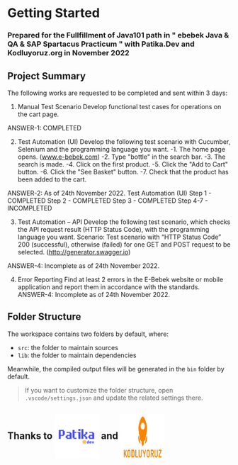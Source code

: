 # Getting Started

### Prepared for the Fullfillment of Java101 path in " ebebek Java & QA & SAP Spartacus Practicum " with Patika.Dev and Kodluyoruz.org in November 2022

## Project Summary

The following works are requested to be completed and sent within 3 days:
1. Manual Test Scenario
Develop functional test cases for operations on the cart page.

ANSWER-1: COMPLETED

2. Test Automation (UI)
Develop the following test scenario with Cucumber, Selenium and the programming language you want.
-1. The home page opens. (www.e-bebek.com)
-2. Type "bottle" in the search bar.
-3. The search is made.
-4. Click on the first product.
-5. Click the "Add to Cart" button.
-6. Click the "See Basket" button.
-7. Check that the product has been added to the cart.

ANSWER-2: As of 24th November 2022.
Test Automation (UI)
Step 1 - COMPLETED
Step 2 - COMPLETED
Step 3 - COMPLETED
Step 4-7 -  INCOMPLETED


3. Test Automation – API
Develop the following test scenario, which checks the API request result (HTTP Status Code), with the programming language you want.
Scenario: Test scenario with “HTTP Status Code” 200 (successful), otherwise (failed) for one GET and POST request to be selected. (http://generator.swagger.io)

ANSWER-4: Incomplete as of 24th November 2022.


4. Error Reporting
Find at least 2 errors in the E-Bebek website or mobile application and report them in accordance with the standards.
ANSWER-4: Incomplete as of 24th November 2022.



## Folder Structure

The workspace contains two folders by default, where:

- `src`: the folder to maintain sources
- `lib`: the folder to maintain dependencies

Meanwhile, the compiled output files will be generated in the `bin` folder by default.

> If you want to customize the folder structure, open `.vscode/settings.json` and update the related settings there.


## Thanks to <a href="https://app.patika.dev" target="blank"><img align="center" src="https://raw.githubusercontent.com/ayhan-unlu/ayhan-unlu/main/patikaLogoSVG.svg" alt="https://app.patika.dev/" height="100" width="100" /></a> and  <a href="https://kodluyoruz.org/tr/kodluyoruz/" target="blank"><img align="center" src="https://raw.githubusercontent.com/ayhan-unlu/ayhan-unlu/main/KodluyoruzLogoSVG.svg" alt="https://kodluyoruz.org/tr/kodluyoruz/" height="100" width="100" /></a> 


